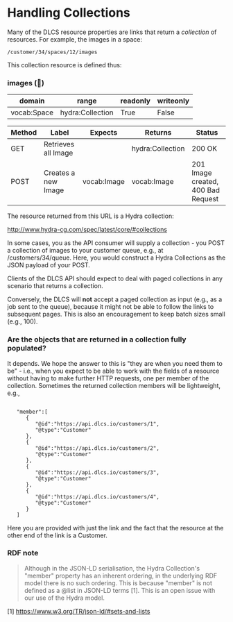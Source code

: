 # Handling Collections

Many of the DLCS resource properties are links that return a *collection* of resources. For example, the images in a space:

```
/customer/34/spaces/12/images
```

This collection resource is defined thus:

### images (🔗)



|domain|range|readonly|writeonly|
|--|--|--|--|
|vocab:Space|hydra:Collection|True|False|


|Method|Label|Expects|Returns|Status|
|--|--|--|--|--|
|GET|Retrieves all Image| |hydra:Collection|200 OK |
|POST|Creates a new Image|vocab:Image|vocab:Image|201 Image created, 400 Bad Request|

The resource returned from this URL is a Hydra collection:

http://www.hydra-cg.com/spec/latest/core/#collections

In some cases, you as the API consumer will supply a collection - you POST a collection of images to your customer queue, e.g., at /customers/34/queue. Here, you would construct a Hydra Collections as the JSON payload of your POST.

Clients of the DLCS API should expect to deal with paged collections in any scenario that returns a collection.

Conversely, the DLCS will **not** accept a paged collection as input (e.g., as a job sent to the queue), because it might not be able to follow the links to subsequent pages. This is also an encouragement to keep batch sizes small (e.g., 100).

### Are the objects that are returned in a collection fully populated?

It depends. We hope the answer to this is "they are when you need them to be" - i.e., when you expect to be able to work with the fields of a resource without having to make further HTTP requests, one per member of the collection. Sometimes the returned collection members will be lightweight, e.g., 

```

   "member":[
      {
         "@id":"https://api.dlcs.io/customers/1",
         "@type":"Customer"
      },
      {
         "@id":"https://api.dlcs.io/customers/2",
         "@type":"Customer"
      },
      {
         "@id":"https://api.dlcs.io/customers/3",
         "@type":"Customer"
      },
      {
         "@id":"https://api.dlcs.io/customers/4",
         "@type":"Customer"
      }
   ]

```

Here you are provided with just the link and the fact that the resource at the other end of the link is a Customer.

### RDF note

> Although in the JSON-LD serialisation, the Hydra Collection's "member" property has an inherent ordering, in the underlying RDF model there is no such ordering. This is because "member" is not defined as a @list in JSON-LD terms [1]. This is an open issue with our use of the Hydra model.


[1] https://www.w3.org/TR/json-ld/#sets-and-lists